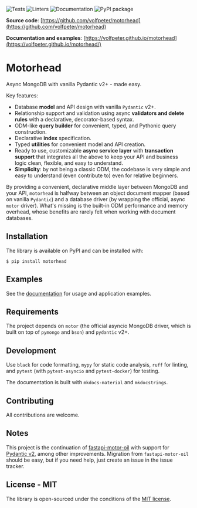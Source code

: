 ![Tests](https://github.com/volfpeter/motorhead/actions/workflows/tests.yml/badge.svg)
![Linters](https://github.com/volfpeter/motorhead/actions/workflows/linters.yml/badge.svg)
![Documentation](https://github.com/volfpeter/motorhead/actions/workflows/build-docs.yml/badge.svg)
![PyPI package](https://img.shields.io/pypi/v/motorhead?color=%2334D058&label=PyPI%20Package)

**Source code**: [https://github.com/volfpeter/motorhead](https://github.com/volfpeter/motorhead)

**Documentation and examples**: [https://volfpeter.github.io/motorhead](https://volfpeter.github.io/motorhead/)

# Motorhead

Async MongoDB with vanilla Pydantic v2+ - made easy.

Key features:

- Database **model** and API design with vanilla `Pydantic` v2+.
- Relationship support and validation using async **validators and delete rules** with a declarative, decorator-based syntax.
- ODM-like **query builder** for convenient, typed, and Pythonic query construction.
- Declarative **index** specification.
- Typed **utilities** for convenient model and API creation.
- Ready to use, customizable **async service layer** with **transaction support** that integrates all the above to keep your API and business logic clean, flexible, and easy to understand.
- **Simplicity**: by not being a classic ODM, the codebase is very simple and easy to understand (even contribute to) even for relative beginners.

By providing a convenient, declarative middle layer between MongoDB and your API, `motorhead` is halfway between an object document mapper (based on vanilla `Pydantic`) and a database driver (by wrapping the official, async `motor` driver). What's missing is the built-in ODM performance and memory overhead, whose benefits are rarely felt when working with document databases.

## Installation

The library is available on PyPI and can be installed with:

```console
$ pip install motorhead
```

## Examples

See the [documentation](https://volfpeter.github.io/motorhead/fastapi-example/) for usage and application examples.

## Requirements

The project depends on `motor` (the official asyncio MongoDB driver, which is built on top of `pymongo` and `bson`) and `pydantic` v2+.

## Development

Use `black` for code formatting, `mypy` for static code analysis, `ruff` for linting, and `pytest` (with `pytest-asyncio` and `pytest-docker`) for testing.

The documentation is built with `mkdocs-material` and `mkdocstrings`.

## Contributing

All contributions are welcome.

## Notes

This project is the continuation of [fastapi-motor-oil](https://github.com/volfpeter/fastapi-motor-oil) with support for [Pydantic v2](https://docs.pydantic.dev/latest/migration/), among other improvements. Migration from `fastapi-motor-oil` should be easy, but if you need help, just create an issue in the issue tracker.

## License - MIT

The library is open-sourced under the conditions of the [MIT license](https://choosealicense.com/licenses/mit/).
